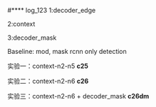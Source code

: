 #**** log_123
1:decoder_edge

2:context

3:decoder_mask

Baseline: mod, mask rcnn only detection

实验一：context-n2-n5  **c25**

实验二：context-n2-n6  **c26**

实验三：context-n2-n6 + decoder_mask  **c26dm**
